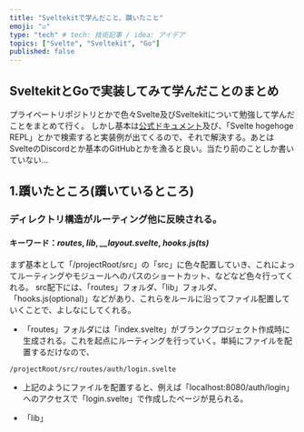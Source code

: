 ```yaml
---
title: "Sveltekitで学んだこと、躓いたこと"
emoji: "☑"
type: "tech" # tech: 技術記事 / idea: アイデア
topics: ["Svelte", "Sveltekit", "Go"]
published: false
---
```



## SveltekitとGoで実装してみて学んだことのまとめ


プライベートリポジトリとかで色々Svelte及びSveltekitについて勉強して学んだことをまとめて行く。
しかし基本は[公式ドキュメント](https://kit.svelte.dev/docs)及び、「Svelte hogehoge REPL」とかで検索すると実装例が出てくるので、それで解決する。あとはSvelteのDiscordとか基本のGitHubとかを漁ると良い。当たり前のことしか書いていない...

## 1.躓いたところ(躓いているところ)

### ディレクトリ構造がルーティング他に反映される。

#### キーワード：***routes***, ***lib***, ***__layout.svelte***, ***hooks.js(ts)***<br>

まず基本として「/projectRoot/src」の「src」に色々配置していき、これによってルーティングやモジュールへのパスのショートカット、などなど色々行ってくれる。
 src配下には、「routes」フォルダ、「lib」フォルダ、「hooks.js(optional)」などがあり、これらをルールに沿ってファイル配置していくことで、よしなにしてくれる。

 - 「routes」フォルダには「index.svelte」がブランクプロジェクト作成時に生成される。これを起点にルーティングを行っていく。単純にファイルを配置するだけなので、
 ```
 /projectRoot/src/routes/auth/login.svelte
 ```

 - 上記のようにファイルを配置すると、例えば「localhost:8080/auth/login」へのアクセスで「login.svelte」で作成したページが見られる。<br>

 - 「lib」
